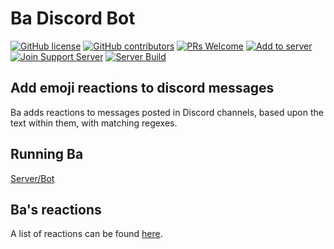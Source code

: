 # Ba Discord Bot

[![GitHub license](https://img.shields.io/github/license/asleepysheepy/Ba.svg?style=flat-square)](https://github.com/asleepysheepy/Ba/blob/master/LICENSE)
[![GitHub contributors](https://img.shields.io/github/contributors/asleepysheepy/Ba.svg?style=flat-square)](https://GitHub.com/asleepysheepy/Ba/graphs/contributors/)
[![PRs Welcome](https://img.shields.io/badge/PRs-welcome-brightgreen.svg?style=flat-square)](http://makeapullrequest.com)
[![Add to server](https://img.shields.io/badge/Add%20to%20your-server-7289DA.svg?style=flat-square)](https://discordapp.com/oauth2/authorize?&client_id=432729863820935172&scope=bot&permissions=2112)
[![Join Support Server](https://img.shields.io/badge/Join%20the%20support-Discord-7289DA.svg?style=flat-square)](https://discord.gg/GMSFMpF)
[![Server Build](https://github.com/asleepysheepy/Ba/workflows/Server%20Build/badge.svg)](https://github.com/asleepysheepy/Ba/actions)
## Add emoji reactions to discord messages

Ba adds reactions to messages posted in Discord channels, based upon the text within them, with matching regexes.

## Running Ba

[Server/Bot](https://github.com/asleepysheepy/Ba/blob/master/server/README.md#Running)

## Ba's reactions

A list of reactions can be found [here](https://github.com/asleepysheepy/Ba/wiki/Reactions).
